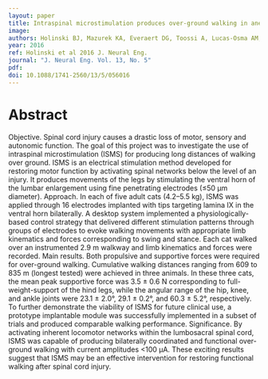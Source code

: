 ```yaml
---
layout: paper
title: Intraspinal microstimulation produces over-ground walking in anesthetized cats
image:
authors: Holinski BJ, Mazurek KA, Everaert DG, Toossi A, Lucas-Osma AM, Troyk P, Etienne-Cummings R, Stein RB, Mushahwar VK.
year: 2016
ref: Holinski et al 2016 J. Neural Eng.
journal: "J. Neural Eng. Vol. 13, No. 5"
pdf:
doi: 10.1088/1741-2560/13/5/056016
---
```


# Abstract
Objective. Spinal cord injury causes a drastic loss of motor, sensory and autonomic function. The goal of this project was to investigate the use of intraspinal microstimulation (ISMS) for producing long distances of walking over ground. ISMS is an electrical stimulation method developed for restoring motor function by activating spinal networks below the level of an injury. It produces movements of the legs by stimulating the ventral horn of the lumbar enlargement using fine penetrating electrodes (≤50 μm diameter). Approach. In each of five adult cats (4.2–5.5 kg), ISMS was applied through 16 electrodes implanted with tips targeting lamina IX in the ventral horn bilaterally. A desktop system implemented a physiologically-based control strategy that delivered different stimulation patterns through groups of electrodes to evoke walking movements with appropriate limb kinematics and forces corresponding to swing and stance. Each cat walked over an instrumented 2.9 m walkway and limb kinematics and forces were recorded. Main results. Both propulsive and supportive forces were required for over-ground walking. Cumulative walking distances ranging from 609 to 835 m (longest tested) were achieved in three animals. In these three cats, the mean peak supportive force was 3.5 ± 0.6 N corresponding to full-weight-support of the hind legs, while the angular range of the hip, knee, and ankle joints were 23.1 ± 2.0°, 29.1 ± 0.2°, and 60.3 ± 5.2°, respectively. To further demonstrate the viability of ISMS for future clinical use, a prototype implantable module was successfully implemented in a subset of trials and produced comparable walking performance. Significance. By activating inherent locomotor networks within the lumbosacral spinal cord, ISMS was capable of producing bilaterally coordinated and functional over-ground walking with current amplitudes <100 μA. These exciting results suggest that ISMS may be an effective intervention for restoring functional walking after spinal cord injury.
